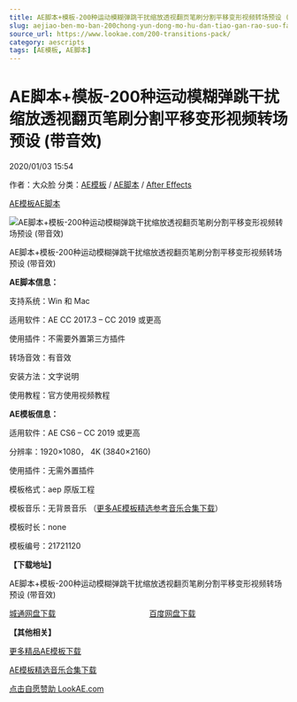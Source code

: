 ```yaml
---
title: AE脚本+模板-200种运动模糊弹跳干扰缩放透视翻页笔刷分割平移变形视频转场预设 (带音效)
slug: aejiao-ben-mo-ban-200chong-yun-dong-mo-hu-dan-tiao-gan-rao-suo-fang-tou-shi-fan-ye-bi-shua-fen-ge-ping-yi-bian-xing-shi-pin-zhuan-chang-yu-she-dai-yin-xiao
source_url: https://www.lookae.com/200-transitions-pack/
category: aescripts
tags: [AE模板, AE脚本]
---
```

# AE脚本+模板-200种运动模糊弹跳干扰缩放透视翻页笔刷分割平移变形视频转场预设 (带音效)

2020/01/03 15:54

作者：大众脸
分类：[AE模板](https://www.lookae.com/after-effects/other-after-effects/) / [AE脚本](https://www.lookae.com/after-effects/aescripts/) / [After Effects](https://www.lookae.com/after-effects/)

[AE模板](https://www.lookae.com/tag/ae%e6%a8%a1%e6%9d%bf/)[AE脚本](https://www.lookae.com/tag/ae%e8%84%9a%e6%9c%ac/)

![AE脚本+模板-200种运动模糊弹跳干扰缩放透视翻页笔刷分割平移变形视频转场预设 (带音效)](https://www.lookae.com/wp-content/uploads/2020/01/200-Transitions-Pack.jpg "AE脚本+模板-200种运动模糊弹跳干扰缩放透视翻页笔刷分割平移变形视频转场预设 (带音效)-LookAE.com")

AE脚本+模板-200种运动模糊弹跳干扰缩放透视翻页笔刷分割平移变形视频转场预设 (带音效)

**AE脚本信息：**

支持系统：Win 和 Mac

适用软件：AE CC 2017.3 – CC 2019 或更高

使用插件：不需要外置第三方插件

转场音效：有音效

安装方法：文字说明

使用教程：官方使用视频教程

**AE模板信息：**

适用软件：AE CS6 – CC 2019 或更高

分辨率：1920×1080， 4K (3840×2160)

使用插件：无需外置插件

模板格式：aep 原版工程

模板音乐：无背景音乐 （[更多AE模板精选参考音乐合集下载](https://item.taobao.com/item.htm?spm=a1z10.1.w4004-2793089344.4.MUvxbV&id=37289930486)）

模板时长：none

模板编号：21721120

**【下载地址】**

AE脚本+模板-200种运动模糊弹跳干扰缩放透视翻页笔刷分割平移变形视频转场预设 (带音效)

[城通网盘下载](https://tc5.us/file/680462-415955128)                                           [百度网盘下载](https://pan.baidu.com/s/1wDTibZQdICMcrGXMbnfPhA)

**【其他相关】**

[更多精品AE模板下载](https://www.lookae.com/after-effects/other-after-effects/)

[AE模板精选音乐合集下载](https://item.taobao.com/item.htm?spm=a1z10.1.w4004-2793089344.4.MUvxbV&id=37289930486)

[点击自愿赞助 LookAE.com](https://www.lookae.com/sponsor/)
